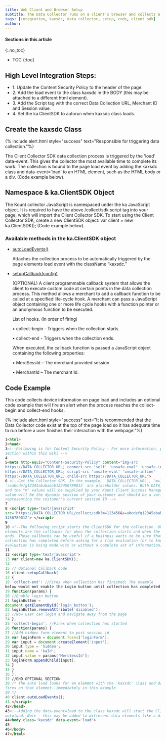 ```yaml
---
title: Web Client and Browser Setup
subtitle: The Data Collector runs on a client’s browser and collects a variety of information that helps uniquely identify the device. Add the ```<script>``` tag to the web page where you want to trigger the Data Collection. The variables are found in Variable Values table on the Session ID Discussion page. Below is sample code.
tags: [integration, kaxsdc, data collector, setup, code, client sdk]
author:
---
```




#### Sections in this article
{:.no_toc}
* TOC
{:toc}

## High Level Integration Steps:

<ul class="uk-list uk-list-divider">
    <li>1. Update the Content Security Policy to the header of the page.</li>
    <li>2. Add the load event to the class kaxsdc in the BODY (this may be attached to a different html
element).</li>
    <li>3. Add the Script tag with the correct Data Collection URL, Merchant ID and Session value.</li>
    <li>4. Set the ka.ClientSDK to autorun when kaxsdc class loads.</li>
</ul>

## Create the kaxsdc Class

{% include alert.html style="success" text="Responsible for triggering data collection."%}

The Client Collector SDK data collection process is triggered by the 'load' data-event. This gives the
collector the most available time to complete its work. The collection is bound to the page load event by
adding the kaxsdc class and data-event=‘load’ to an HTML element, such as the HTML body or a div.
(Code example below).

## Namespace & ka.ClientSDK Object

The Kount collector JavaScript is namespaced under the ka JavaScript object. It is required to have the
above /collect/sdk script tag into your page, which will import the Client Collector SDK. To start using
the Client Collector SDK, create a new ClientSDK object: var client = new ka.ClientSDK(); (Code example
below).

### Available methods in the ka.ClientSDK object

<ul uk-accordion="multiple: true">
    <li class="uk-closed">
        <a class="uk-accordion-title" href="#">autoLoadEvents()</a>
        <div class="uk-accordion-content">
            <p>Attaches the collection process to be automatically triggered by the page
elements load event with the className “kaxsdc.”</p>
        </div>
    </li>
    <li>
        <a class="uk-accordion-title" href="#">setupCallback(config) </a>
        <div class="uk-accordion-content">
            <p>(OPTIONAL) A client programmable callback system that allows the client to
execute custom code at certain points in the data collection process. This
method allows a merchant to add a callback function to be called at a
specified life-cycle hook. A merchant can pass a JavaScript object containing
one or more life cycle hooks with a function pointer or an anonymous
function to be executed.</p>
<p>List of hooks. (In order of firing)</p>
            <p>• collect-begin - Triggers when the collection starts.</p>
            <p>• collect-end - Triggers when the collection ends.</p>
<p>When executed, the callback function is passed a JavaScript object containing
the following properties:</p>
            <p>• MercSessId – The merchant provided session.</p>
            <p>• MerchantId – The merchant Id.</p>
        </div>
    </li>
</ul>

## Code Example

This code collects device information on page load and includes an optional code
example that will fire an alert when the process reaches the collect-begin and collect-end hooks.

{% include alert.html style="success" text="It is recommended that the Data Collector code exist at the top of the page load so it has adequate time to run before a user finishes their interaction with the webpage."%}

```html
1<html>
2<head>
3<!--Following is for Content Security Policy - For more information, please see that
section within this wiki -->
4
5<meta http-equiv="Content-Security-Policy" content="img-src
https://DATA_COLLECTOR_URL; connect-src 'self' 'unsafe-eval' 'unsafe-inline'
https://DATA_COLLECTOR_URL; script-src 'unsafe-eval' 'unsafe-inline'
https://DATA_COLLECTOR_URL; child-src https://DATA_COLLECTOR_URL">
6 <!--Get the Collector SDK. In the example, `DATA_COLLECTOR_URL`, `m=123456` and
`s=abcdefg12345abababab123456789012` are placeholder values. Both DATA_COLLECTOR_URL
and the "m" values will be supplied by your Kount Client Success Manager. The "s"
value will be the dynamic session of your customer and should be a variable
representing the customer's current session ID -->
7
8 <script type='text/javascript'
src='https://DATA_COLLECTOR_URL/collect/sdk?m=123456&s=abcdefg12345abababab12
3456789012'> </script>
9
10 <!--The following script starts the ClientSDK for the collection. OPTIONAL
elements are the callbacks for when the collection starts and when the collection
ends. These callbacks can be useful if a business wants to be sure that the
collection has completed before asking for a risk evaluation (or to know that a risk
evaluation is being made with or without a complete set of information) -->
11
12 <script type='text/javascript'>
13 var client=new ka.ClientSDK();
14
15 // Optional Callback code
16 client.setupCallback(
17 {
18 'collect-end': //Fires when collection has finished; The example
below would not enable the Login button until collection has completed
19 function(params) {
20 //Enable login button
21 loginButton =
document.getElementById('login_button');
22 loginButton.removeAttribute('disabled');
23 //Now user can login and navigate away from the page
24 },
25 'collect-begin': //Fires when collection has started
26 function(params) {
27 //Add hidden form element to post session id
28 var loginForm = document.forms['loginForm'];
29 var input = document.createElement('input');
30 input.type = 'hidden';
31 input.name = 'kaId';
32 input.value = params['MercSessId'];
33 loginForm.appendChild(input);
34 }
35 }
36 );
37 //END OPTIONAL SECTION
38 /* The auto load looks for an element with the 'kaxsdc' class and dataevent equal to a DOM event (load in this case). Data collection begins when that event
fires on that element--immediately in this example
39 */
40 client.autoLoadEvents();
41 </script>
42</head>
43<!--Adding the data-event=load to the class kaxsdc will start the Client in The
autoload. Note - this may be added to different data elements like a div -->
44<body class='kaxsdc' data-event='load'>
45
46</body>
47</html>
```

